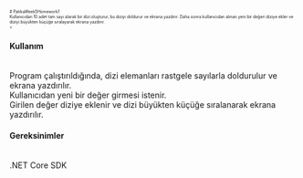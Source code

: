 <span style="font-size:0.5em;"> # PatikaWeek5Homework1<br>
Kullanıcıdan 10 adet tam sayı alarak bir dizi oluşturur, bu diziyi doldurur ve ekrana yazdırır. Daha sonra kullanıcıdan alınan yeni bir değeri diziye ekler ve diziyi büyükten küçüğe sıralayarak ekrana yazdırır.<br><
<H4>Kullanım</H4><br>
Program çalıştırıldığında, dizi elemanları rastgele sayılarla doldurulur ve ekrana yazdırılır.<br>
Kullanıcıdan yeni bir değer girmesi istenir.<br>
Girilen değer diziye eklenir ve dizi büyükten küçüğe sıralanarak ekrana yazdırılır.<br>
<H4>Gereksinimler</H4><br>
.NET Core SDK

</span>

